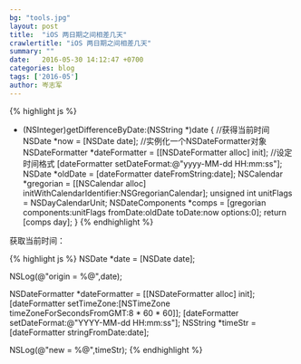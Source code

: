 ```yaml
---
bg: "tools.jpg"
layout: post
title:  "iOS 两日期之间相差几天"
crawlertitle: "iOS 两日期之间相差几天"
summary: ""
date:   2016-05-30 14:12:47 +0700
categories: blog
tags: ['2016-05']
author: 岑志军
---
```


{% highlight js %}
- (NSInteger)getDifferenceByDate:(NSString *)date {
        //获得当前时间
    NSDate *now = [NSDate date];
        //实例化一个NSDateFormatter对象
    NSDateFormatter *dateFormatter = [[NSDateFormatter alloc] init];
        //设定时间格式
    [dateFormatter setDateFormat:@"yyyy-MM-dd HH:mm:ss"];
    NSDate *oldDate = [dateFormatter dateFromString:date];
    NSCalendar *gregorian = [[NSCalendar alloc] initWithCalendarIdentifier:NSGregorianCalendar];
    unsigned int unitFlags = NSDayCalendarUnit;
    NSDateComponents *comps = [gregorian components:unitFlags fromDate:oldDate  toDate:now  options:0];
    return [comps day];
}
{% endhighlight %}

获取当前时间：


{% highlight js %}
NSDate *date = [NSDate date];

NSLog(@"origin = %@",date);

NSDateFormatter *dateFormatter = [[NSDateFormatter alloc] init];
[dateFormatter setTimeZone:[NSTimeZone timeZoneForSecondsFromGMT:8 * 60 * 60]];
[dateFormatter setDateFormat:@"YYYY-MM-dd HH:mm:ss"];
NSString *timeStr = [dateFormatter stringFromDate:date];

NSLog(@"new = %@",timeStr);
{% endhighlight %}


